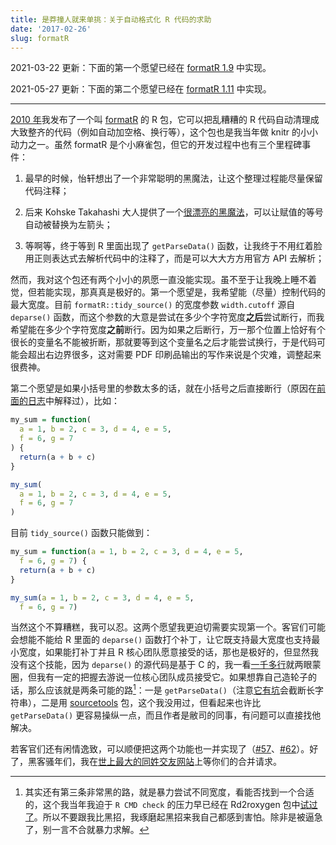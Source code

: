 ```yaml
---
title: 是莽撞人就来单挑：关于自动格式化 R 代码的求助
date: '2017-02-26'
slug: formatR
---
```


2021-03-22 更新：下面的第一个愿望已经在 [formatR 1.9](https://github.com/yihui/formatR/blob/master/NEWS.md) 中实现。

2021-05-27 更新：下面的第二个愿望已经在 [formatR 1.11](https://github.com/yihui/formatR/blob/master/NEWS.md) 中实现。

---

[2010 年](/cn/2010/03/new-r-package-formatr/)我发布了一个叫 [formatR](/formatr) 的 R 包，它可以把乱糟糟的 R 代码自动清理成大致整齐的代码（例如自动加空格、换行等），这个包也是我当年做 knitr 的小小动力之一。虽然 formatR 是个小麻雀包，但它的开发过程中也有三个里程碑事件：

1. 最早的时候，怡轩想出了一个非常聪明的黑魔法，让这个整理过程能尽量保留代码注释；

1. 后来	Kohske Takahashi 大人提供了一个[很漂亮的黑魔法](https://github.com/yihui/formatR/commit/a2692d59f)，可以让赋值的等号自动被替换为左箭头；

1. 等啊等，终于等到 R 里面出现了 `getParseData()` 函数，让我终于不用红着脸用正则表达式去解析代码中的注释了，而是可以大大方方用官方 API 去解析；

然而，我对这个包还有两个小小的夙愿一直没能实现。虽不至于让我晚上睡不着觉，但若能实现，那真真是极好的。第一个愿望是，我希望能（尽量）控制代码的最大宽度。目前 `formatR::tidy_source()` 的宽度参数 `width.cutoff` 源自 `deparse()` 函数，而这个参数的大意是尝试在多少个字符宽度**之后**尝试断行，而我希望能在多少个字符宽度**之前**断行。因为如果之后断行，万一那个位置上恰好有个很长的变量名不能被折断，那就要等到这个变量名之后才能尝试换行，于是代码可能会超出右边界很多，这对需要 PDF 印刷品输出的写作来说是个灾难，调整起来很费神。

第二个愿望是如果小括号里的参数太多的话，就在小括号之后直接断行（原因在[前面的日志](/cn/2017/01/blank-area/)中解释过），比如：

```r
my_sum = function(
  a = 1, b = 2, c = 3, d = 4, e = 5,
  f = 6, g = 7
) {
  return(a + b + c)
}

my_sum(
  a = 1, b = 2, c = 3, d = 4, e = 5,
  f = 6, g = 7
)
```

目前 `tidy_source()` 函数只能做到：

```r
my_sum = function(a = 1, b = 2, c = 3, d = 4, e = 5,
  f = 6, g = 7) {
  return(a + b + c)
}

my_sum(a = 1, b = 2, c = 3, d = 4, e = 5,
  f = 6, g = 7)
```

当然这个不算糟糕，我可以忍。这两个愿望我更迫切需要实现第一个。客官们可能会想能不能给 R 里面的 `deparse()` 函数打个补丁，让它既支持最大宽度也支持最小宽度，如果能打补丁并且 R 核心团队愿意接受的话，那也是极好的，但显然我没有这个技能，因为 `deparse()` 的源代码是基于 C 的，我一看[一千多行](https://github.com/wch/r-source/blob/trunk/src/main/deparse.c)就两眼蒙圈，但我有一定的把握去游说一位核心团队成员接受它。如果想靠自己造轮子的话，那么应该就是两条可能的路[^1]：一是 `getParseData()`（注意[它有坑](https://github.com/yihui/formatR/commit/045e42b)会截断长字符串），二是用 [sourcetools](https://github.com/kevinushey/sourcetools) 包，这个我没用过，但看起来也许比 `getParseData()` 更容易操纵一点，而且作者是敝司的同事，有问题可以直接找他解决。

若客官们还有闲情逸致，可以顺便把这两个功能也一并实现了（[#57](https://github.com/yihui/formatR/issues/57)、[#62](https://github.com/yihui/formatR/issues/62)）。好了，黑客骚年们，我在[世上最大的同姓交友网站](https://github.com)上等你们的合并请求。

[^1]: 其实还有第三条非常黑的路，就是暴力尝试不同宽度，看能否找到一个合适的，这个我当年我迫于 `R CMD check` 的压力早已经在 Rd2roxygen 包中[试过了](https://github.com/yihui/Rd2roxygen/blob/b16a03009/R/build.R#L154-L164)。所以不要跟我比黑招，我琢磨起黑招来我自己都感到害怕。除非是被逼急了，别一言不合就暴力求解。
